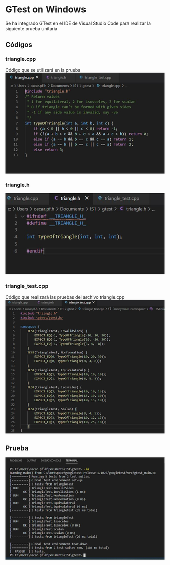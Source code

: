 # GTest on Windows
Se ha integrado GTest en el IDE de Visual Studio Code para realizar la siguiente prueba unitaria

## Códigos

### triangle.cpp
Código que se utilizará en la prueba \
![Alt text](https://github.com/oscar-pfuturi-h/gtest/blob/main/images/code.JPG)

### triangle.h
![Alt text](https://github.com/oscar-pfuturi-h/gtest/blob/main/images/header.JPG)

### triangle_test.cpp
Código que realizará las pruebas del archivo triangle.cpp
![Alt text](https://github.com/oscar-pfuturi-h/gtest/blob/main/images/testcode.JPG)

## Prueba
![Alt text](https://github.com/oscar-pfuturi-h/gtest/blob/main/images/testing.JPG)
